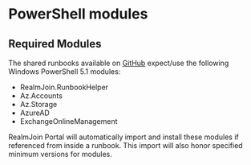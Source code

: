 # PowerShell modules

## Required Modules

The shared runbooks available on [GitHub](https://github.com/realmjoin/realmjoin-runbooks) expect/use the following Windows PowerShell 5.1 modules:

* RealmJoin.RunbookHelper
* Az.Accounts
* Az.Storage
* AzureAD
* ExchangeOnlineManagement

RealmJoin Portal will automatically import and install these modules if referenced from inside a runbook. This import will also honor specified minimum versions for modules.
